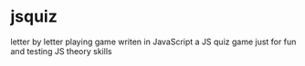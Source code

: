 # jsquiz
letter by letter playing game writen in JavaScript
a JS quiz game just for fun and testing JS theory skills
